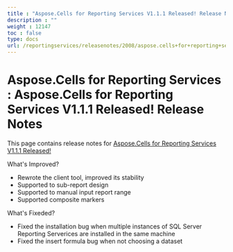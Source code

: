 ```yaml
---
title : "Aspose.Cells for Reporting Services V1.1.1 Released! Release Notes" 
description : "" 
weight : 12147 
toc : false
type: docs
url: /reportingservices/releasenotes/2008/aspose.cells+for+reporting+services+v1.1.1+released+release+notes/
---
```


# Aspose.Cells for Reporting Services : Aspose.Cells for Reporting Services V1.1.1 Released! Release Notes


This page contains release notes for [Aspose.Cells for Reporting Services V1.1.1 Released!](/pages/createpage.action?spaceKey=cellsreportingservices&title=Aspose.Cells+for+Reporting+Services+V1.1.1+Released%21&linkCreation=true&fromPageId=6094867)

What's Improved?

*   Rewrote the client tool, improved its stability
*   Supported to sub-report design
*   Supported to manual input report range
*   Supported composite markers

What's Fixeded?

*   Fixed the installation bug when multiple instances of SQL Server Reporting Serverices are installed in the same machine
*   Fixed the insert formula bug when not choosing a dataset

